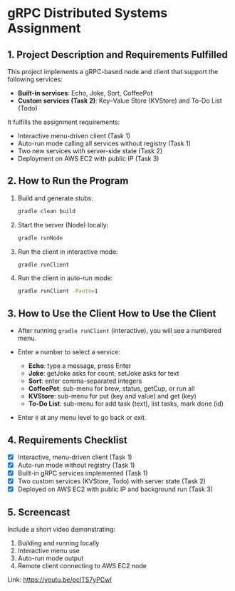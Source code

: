 # gRPC Distributed Systems Assignment

## 1. Project Description and Requirements Fulfilled

This project implements a gRPC-based node and client that support the following services:

* **Built-in services**: Echo, Joke, Sort, CoffeePot
* **Custom services (Task 2)**: Key–Value Store (KVStore) and To-Do List (Todo)

It fulfills the assignment requirements:

* Interactive menu-driven client (Task 1)
* Auto-run mode calling all services without registry (Task 1)
* Two new services with server-side state (Task 2)
* Deployment on AWS EC2 with public IP (Task 3)

## 2. How to Run the Program

1. Build and generate stubs:

   ```bash
   gradle clean build
   ```
2. Start the server (Node) locally:

   ```bash
   gradle runNode
   ```
3. Run the client in interactive mode:

   ```bash
   gradle runClient
   ```
4. Run the client in auto-run mode:

   ```bash
   gradle runClient -Pauto=1
   ```

## 3. How to Use the Client How to Use the Client

* After running `gradle runClient` (interactive), you will see a numbered menu.
* Enter a number to select a service:

    * **Echo**: type a message, press Enter
    * **Joke**: getJoke asks for count; setJoke asks for text
    * **Sort**: enter comma-separated integers
    * **CoffeePot**: sub-menu for brew, status, getCup, or run all
    * **KVStore**: sub-menu for put (key and value) and get (key)
    * **To-Do List**: sub-menu for add task (text), list tasks, mark done (id)
* Enter `0` at any menu level to go back or exit.

## 4. Requirements Checklist

* [x] Interactive, menu-driven client (Task 1)
* [x] Auto-run mode without registry (Task 1)
* [x] Built-in gRPC services implemented (Task 1)
* [x] Two custom services (KVStore, Todo) with server state (Task 2)
* [x] Deployed on AWS EC2 with public IP and background run (Task 3)

## 5. Screencast

Include a short video demonstrating:

1. Building and running locally
2. Interactive menu use
3. Auto-run mode output
4. Remote client connecting to AWS EC2 node

Link: https://youtu.be/pclTS7yPCwI
